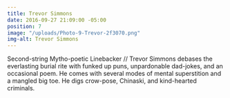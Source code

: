 ```yaml
---
title: Trevor Simmons
date: 2016-09-27 21:09:00 -05:00
position: 7
image: "/uploads/Photo-9-Trevor-2f3070.png"
img-alt: Trevor Simmons
---
```


Second-string Mytho-poetic Linebacker // Trevor Simmons debases the everlasting burial rite with funked up puns, unpardonable dad-jokes, and an occasional poem. He comes with several modes of mental superstition and a mangled big toe. He digs crow-pose, Chinaski, and kind-hearted criminals.  
